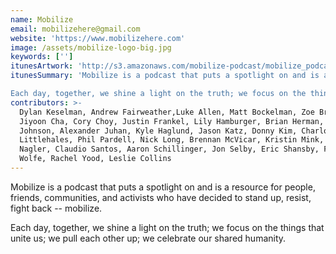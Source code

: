 ```yaml
---
name: Mobilize
email: mobilizehere@gmail.com
website: 'https://www.mobilizehere.com'
image: /assets/mobilize-logo-big.jpg
keywords: ['']
itunesArtwork: 'http://s3.amazonaws.com/mobilize-podcast/mobilize_podcast_cover_art.jpg'
itunesSummary: 'Mobilize is a podcast that puts a spotlight on and is a resource for people, friends, communities, and activists who have decided to stand up, resist, fight back -- mobilize.

Each day, together, we shine a light on the truth; we focus on the things that unite us; we pull each other up; we celebrate our shared humanity.'
contributors: >-
  Dylan Keselman, Andrew Fairweather,Luke Allen, Matt Bockelman, Zoe Brock,
  Jiyoon Cha, Cory Choy, Justin Frankel, Lily Hamburger, Brian Herman, Thomas
  Johnson, Alexander Juhan, Kyle Haglund, Jason Katz, Donny Kim, Charlotte
  Littlehales, Phil Pardell, Nick Long, Brennan McVicar, Kristin Mink, Betsy
  Nagler, Claudio Santos, Aaron Schillinger, Jon Selby, Eric Shansby, Fletcher
  Wolfe, Rachel Yood, Leslie Collins
---
```

Mobilize is a podcast that puts a spotlight on and is a resource for people, friends, communities, and activists who have decided to stand up, resist, fight back -- mobilize.

Each day, together, we shine a light on the truth; we focus on the things that unite us; we pull each other up; we celebrate our shared humanity.